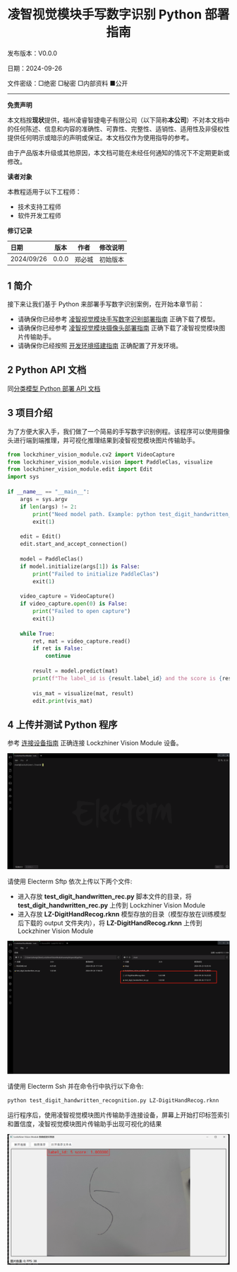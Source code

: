 <h1 align="center">凌智视觉模块手写数字识别 Python 部署指南</h1>

发布版本：V0.0.0

日期：2024-09-26

文件密级：□绝密 □秘密 □内部资料 ■公开  

---

**免责声明**  

本文档按**现状**提供，福州凌睿智捷电子有限公司（以下简称**本公司**）不对本文档中的任何陈述、信息和内容的准确性、可靠性、完整性、适销性、适用性及非侵权性提供任何明示或暗示的声明或保证。本文档仅作为使用指导的参考。  

由于产品版本升级或其他原因，本文档可能在未经任何通知的情况下不定期更新或修改。  

**读者对象**  

本教程适用于以下工程师：  

- 技术支持工程师  
- 软件开发工程师  

**修订记录**  

| **日期**   | **版本** | **作者** | **修改说明** |
| :--------- | -------- | -------- | ------------ |
| 2024/09/26 | 0.0.0    | 郑必城     | 初始版本     |

## 1 简介

接下来让我们基于 Python 来部署手写数字识别案例，在开始本章节前：

- 请确保你已经参考 [凌智视觉模块手写数字识别部署指南](../README.md) 正确下载了模型。
- 请确保你已经参考 [凌智视觉模块摄像头部署指南](../../../periphery/capture/README.md) 正确下载了凌智视觉模块图片传输助手。
- 请确保你已经按照 [开发环境搭建指南](../../../../docs/introductory_tutorial/python_development_environment.md) 正确配置了开发环境。

## 2 Python API 文档

同[分类模型 Python 部署 API 文档](../../../vision/classification/python/README.md)

## 3 项目介绍

为了方便大家入手，我们做了一个简易的手写数字识别例程。该程序可以使用摄像头进行端到端推理，并可视化推理结果到凌智视觉模块图片传输助手。

```python
from lockzhiner_vision_module.cv2 import VideoCapture
from lockzhiner_vision_module.vision import PaddleClas, visualize
from lockzhiner_vision_module.edit import Edit
import sys

if __name__ == "__main__":
    args = sys.argv
    if len(args) != 2:
        print("Need model path. Example: python test_digit_handwritten_rec.py LZ-DigitHandRecog.rknn")
        exit(1)
        
    edit = Edit()
    edit.start_and_accept_connection()

    model = PaddleClas()
    if model.initialize(args[1]) is False:
        print("Failed to initialize PaddleClas")
        exit(1)

    video_capture = VideoCapture()
    if video_capture.open(0) is False:
        print("Failed to open capture")
        exit(1)

    while True:
        ret, mat = video_capture.read()
        if ret is False:
            continue

        result = model.predict(mat)
        print(f"The label_id is {result.label_id} and the score is {result.score}")

        vis_mat = visualize(mat, result)
        edit.print(vis_mat)
```

## 4 上传并测试 Python 程序

参考 [连接设备指南](../../../../docs/introductory_tutorial/connect_device_using_ssh.md) 正确连接 Lockzhiner Vision Module 设备。

![](../../../../docs/introductory_tutorial/images/connect_device_using_ssh/ssh_success.png)

请使用 Electerm Sftp 依次上传以下两个文件:

- 进入存放 **test_digit_handwritten_rec.py** 脚本文件的目录，将 **test_digit_handwritten_rec.py** 上传到 Lockzhiner Vision Module
- 进入存放 **LZ-DigitHandRecog.rknn** 模型存放的目录（模型存放在训练模型后下载的 output 文件夹内），将 **LZ-DigitHandRecog.rknn** 上传到 Lockzhiner Vision Module

![](images/stfp.png)

请使用 Electerm Ssh 并在命令行中执行以下命令:

```bash
python test_digit_handwritten_recognition.py LZ-DigitHandRecog.rknn
```

运行程序后，使用凌智视觉模块图片传输助手连接设备，屏幕上开始打印标签索引和置信度，凌智视觉模块图片传输助手出现可视化的结果

![alt text](images/result_0.png)

<!-- ## 5 其他 -->

<!-- 如果你需要使用 C++ 来部署 PaddleClas 请参考[凌智视觉模块分类模型 C++ 部署指南](../cpp/README.md)。 -->
